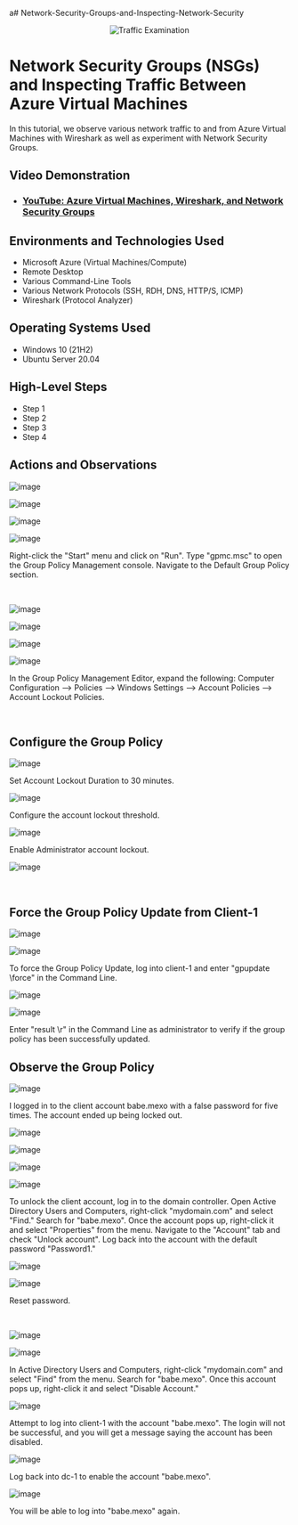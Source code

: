 a# Network-Security-Groups-and-Inspecting-Network-Security
<p align="center">
<img src="https://i.imgur.com/Ua7udoS.png" alt="Traffic Examination"/>
</p>

<h1>Network Security Groups (NSGs) and Inspecting Traffic Between Azure Virtual Machines</h1>
In this tutorial, we observe various network traffic to and from Azure Virtual Machines with Wireshark as well as experiment with Network Security Groups. <br />


<h2>Video Demonstration</h2>

- ### [YouTube: Azure Virtual Machines, Wireshark, and Network Security Groups](https://www.youtube.com)

<h2>Environments and Technologies Used</h2>

- Microsoft Azure (Virtual Machines/Compute)
- Remote Desktop
- Various Command-Line Tools
- Various Network Protocols (SSH, RDH, DNS, HTTP/S, ICMP)
- Wireshark (Protocol Analyzer)

<h2>Operating Systems Used </h2>

- Windows 10 (21H2)
- Ubuntu Server 20.04

<h2>High-Level Steps</h2>

- Step 1
- Step 2
- Step 3
- Step 4

<h2>Actions and Observations</h2>

<p>
  
![image](https://github.com/user-attachments/assets/e88572f4-08ad-42da-b511-30f2d28abcc5)

![image](https://github.com/user-attachments/assets/5596545f-cb78-4642-9863-a2f4492b0647)

![image](https://github.com/user-attachments/assets/6d907a89-9b16-40c1-8104-9ab3345d30d6)

![image](https://github.com/user-attachments/assets/7ff45db4-019e-4c70-8b82-5aec5a5282c2)

</p>
<p>
Right-click the "Start" menu and click on "Run". Type "gpmc.msc" to open the Group Policy Management console. Navigate to the Default Group Policy section. 

</p>
<br />

<p>
  
![image](https://github.com/user-attachments/assets/da8fc31c-c17b-4fe4-9ed8-99a8f6c624eb)

![image](https://github.com/user-attachments/assets/36c9de5d-21ea-4f1c-9776-1a09f784f7e3)

![image](https://github.com/user-attachments/assets/2004aa0f-81a3-45b2-b172-0d359ee6dc9b)

![image](https://github.com/user-attachments/assets/4d2cd197-b53c-42c4-b658-8002b0ed1a63)


</p>
<p>
In the Group Policy Management Editor, expand the following: Computer Configuration --> Policies --> Windows Settings --> Account Policies --> Account Lockout Policies.  
</p>
<br />

<h2> Configure the Group Policy </h2>

<p>

![image](https://github.com/user-attachments/assets/55577f20-f69b-47e0-aae4-5da08f3eb76b)

</p>

<p>
Set Account Lockout Duration to 30 minutes. 

</p>

<p>
  
![image](https://github.com/user-attachments/assets/f9d0d8e1-634a-4488-b23a-78e7f8af1aff)

</p>

<p>

Configure the account lockout threshold. 

</p>


<p>

![image](https://github.com/user-attachments/assets/b998b93a-32fa-4658-b8fa-b83788ece103)

<p/>

<p>

Enable Administrator account lockout. 

</p>

<p>

![image](https://github.com/user-attachments/assets/65cb3744-bb1d-4471-a81f-e98a94f7f31f)

</p>
<br />

<h2> Force the Group Policy Update from Client-1 </h2>

<p>

![image](https://github.com/user-attachments/assets/2a021545-7eaa-4e6e-9d18-c628270905d8)

![image](https://github.com/user-attachments/assets/1cfcd449-e607-47cb-8877-28da3576c91d)

</p>

<p>
To force the Group Policy Update, log into client-1 and enter "gpupdate \force" in the Command Line.
</p>

<p>
  
![image](https://github.com/user-attachments/assets/23a99db5-35e4-4fa3-83f2-915a369b1f7e)

![image](https://github.com/user-attachments/assets/f66a4c9e-e516-4276-a3dd-f801b7e859dd)

</p>

<p>

Enter "result \r" in the Command Line as administrator to verify if the group policy has been successfully updated. 

</p>

<h2> Observe the Group Policy </h2>

<p>
  
![image](https://github.com/user-attachments/assets/91647efb-cdb4-4c6d-8dd7-5ea44cd1134a)

</p>

<p>
I logged in to the client account babe.mexo with a false password for five times. The account ended up being locked out. 

</p>

<p>
  
![image](https://github.com/user-attachments/assets/5ebcc9be-ed0e-480f-ad99-16e5b483b729)

![image](https://github.com/user-attachments/assets/4f4749ab-afab-4f8e-bca8-4bbd04ea4694)

![image](https://github.com/user-attachments/assets/43ec5ac9-fec6-4e10-9167-017fe9d27db1)

![image](https://github.com/user-attachments/assets/6cc7ce96-94f2-453d-ba31-25139462d9bc)

</p>

<p>

To unlock the client account, log in to the domain controller. Open Active Directory Users and Computers, right-click "mydomain.com" and select "Find." Search for "babe.mexo". Once the account pops up, right-click it and select "Properties" from the menu. Navigate to the "Account" tab and check "Unlock account". Log back into the account with the default password "Password1."

</p>

![image](https://github.com/user-attachments/assets/df60d511-bf73-4019-a068-567a9280f0aa)

![image](https://github.com/user-attachments/assets/c51482a6-f59f-4a10-b2ad-f4eadade9aa4)

<p>

<p>
Reset password. 
</P>
</br>
<p>
  
![image](https://github.com/user-attachments/assets/c8c35dcf-f2d4-4c44-9bf7-55640e6b1799)

![image](https://github.com/user-attachments/assets/bc8ec419-f436-41fd-9127-05f1b082067e)


</p>

<p>
In Active Directory Users and Computers, right-click "mydomain.com" and select "Find" from the menu. Search for "babe.mexo". Once this account pops up, right-click it and select "Disable Account."
</p>

<p>
  
![image](https://github.com/user-attachments/assets/f6660ed8-b122-4ecd-9281-34db4168d83f)

</p>

<p>
Attempt to log into client-1 with the account "babe.mexo". The login will not be successful, and you will get a message saying the account has been disabled. 
</p>

<p>

![image](https://github.com/user-attachments/assets/52295e5e-f689-4126-a883-c76bcf53f20c)

</p>

<p>
Log back into dc-1 to enable the account "babe.mexo".

</P>

![image](https://github.com/user-attachments/assets/b07a3adf-085a-4cef-88f1-708ae8b7ad25)

<p>


</p>

You will be able to log into "babe.mexo" again.  

</p>

